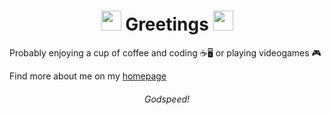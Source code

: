 <h1 align="center"> 
<img src="https://media.giphy.com/media/hvRJCLFzcasrR4ia7z/giphy.gif" width="32"> Greetings <img src="https://media.giphy.com/media/hvRJCLFzcasrR4ia7z/giphy.gif" width="32">
</h1>

Probably enjoying a cup of coffee and coding ☕🖥️ or playing videogames 🎮

Find more about me on my [homepage](https://mohammad-hm.com) 

<h6 align="center">
  Godspeed!
</h6>

